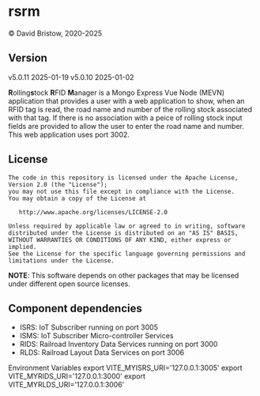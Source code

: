 # rsrm

&copy; David Bristow, 2020-2025

## Version
v5.0.11 2025-01-19
v5.0.10 2025-01-02

**R**olling**s**tock **R**FID **M**anager is a Mongo Express Vue Node (MEVN) application that provides a user with a web application to show, when an RFID tag is read, the road name and number of the rolling stock associated with that tag. If there is no association with a peice of rolling stock input fields are provided to allow the user to enter the road name and number. This web application uses port 3002.

## License

    The code in this repository is licensed under the Apache License, Version 2.0 (the "License");
    you may not use this file except in compliance with the License.
    You may obtain a copy of the License at

       http://www.apache.org/licenses/LICENSE-2.0

    Unless required by applicable law or agreed to in writing, software
    distributed under the License is distributed on an "AS IS" BASIS,
    WITHOUT WARRANTIES OR CONDITIONS OF ANY KIND, either express or implied.
    See the License for the specific language governing permissions and
    limitations under the License.

**NOTE**: This software depends on other packages that may be licensed under different open source licenses.

## Component dependencies

* ISRS: IoT Subscriber running on port 3005
* ISMS: IoT Subscriber Micro-controller Services
* RIDS: Railroad Inventory Data Services running on port 3000
* RLDS: Railroad Layout Data Services on port 3006

Environment Variables
export VITE_MYISRS_URI='127.0.0.1:3005'
export VITE_MYRIDS_URI='127.0.0.1:3000'
export VITE_MYRLDS_URI='127.0.0.1:3006'
